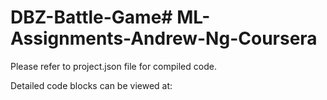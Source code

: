 # DBZ-Battle-Game# ML-Assignments-Andrew-Ng-Coursera
Please refer to project.json file for compiled code.

Detailed code blocks can be viewed at: 
